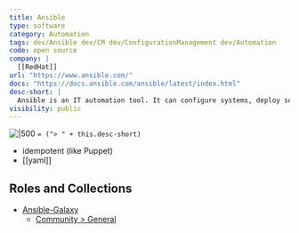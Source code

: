 ```yaml
---
title: Ansible
type: software
category: Automation
tags: dev/Ansible dev/CM dev/ConfigurationManagement dev/Automation
code: open source
company: |
  [[RedHat]]
url: "https://www.ansible.com/"
docs: "https://docs.ansible.com/ansible/latest/index.html"
desc-short: |
  Ansible is an IT automation tool. It can configure systems, deploy software, and orchestrate more advanced IT tasks such as continuous deployments or zero downtime rolling updates.
visibility: public
---
```

![|500](https://www.ansible.com/hubfs/2-diagram.jpg)
`= ("> " + this.desc-short)`
- idempotent (like Puppet)
- [[yaml]]

## Roles and Collections
- [Ansible-Galaxy](https://galaxy.ansible.com/home)
  - [Community > General](https://galaxy.ansible.com/community/general)